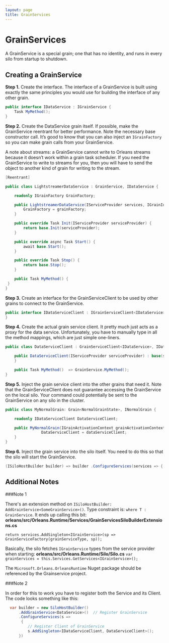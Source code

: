 ```yaml
---
layout: page
title: GrainServices
---
```


# GrainServices

A GrainService is a special grain; one that has no identity, and runs in every silo from startup to shutdown.

## Creating a GrainService

**Step 1.** Create the interface.
The interface of a GrainService is built using exactly the same principles you would use for building the interface of any other grain.

``` csharp
public interface IDataService : IGrainService {
    Task MyMethod();
}
```

**Step 2.** Create the DataService grain itself.
If possible, make the GrainService reentrant for better performance.
Note the necessary base constructor call.
It’s good to know that you can also inject an `IGrainFactory` so you can make grain calls from your GrainService.

A note about streams: a GrainService cannot write to Orleans streams because it doesn’t work within a grain task scheduler.
If you need the GrainService to write to streams for you, then you will have to send the object to another kind of grain for writing to the stream.

``` csharp
[Reentrant]

public class LightstreamerDataService : GrainService, IDataService {

    readonly IGrainFactory GrainFactory;

    public LightstreamerDataService(IServiceProvider services, IGrainIdentity id, Silo silo, ILoggerFactory loggerFactory, IGrainFactory grainFactory) : base(id, silo, loggerFactory) {
        GrainFactory = grainFactory;
    }

    public override Task Init(IServiceProvider serviceProvider) {
        return base.Init(serviceProvider);
    }

    public override async Task Start() {
        await base.Start();
    }

    public override Task Stop() {
        return base.Stop();
    }

    public Task MyMethod() {
 }
}
```

**Step 3.** Create an interface for the GrainServiceClient to be used by other grains to connect to the GrainService.

``` csharp
public interface IDataServiceClient : IGrainServiceClient<IDataService>, IDataService {
}
```

**Step 4.** Create the actual grain service client.
It pretty much just acts as a proxy for the data service.
Unfortunately, you have to manually type in all the method mappings, which are just simple one-liners.

``` csharp
public class DataServiceClient : GrainServiceClient<IDataService>, IDataServiceClient {

    public DataServiceClient(IServiceProvider serviceProvider) : base(serviceProvider) {
    }

    public Task MyMethod()  => GrainService.MyMethod();
}
```

**Step 5.** Inject the grain service client into the other grains that need it.
Note that the GrainServiceClient does not guarantee accessing the GrainService on the local silo.
Your command could potentially be sent to the GrainService on any silo in the cluster.

``` csharp
public class MyNormalGrain: Grain<NormalGrainState>, INormalGrain {

    readonly IDataServiceClient DataServiceClient;

    public MyNormalGrain(IGrainActivationContext grainActivationContext, IDataServiceClient dataServiceClient) {
                DataServiceClient = dataServiceClient;
    }
}
```

**Step 6.** Inject the grain service into the silo itself.
You need to do this so that the silo will start the GrainService.

``` csharp
(ISiloHostBuilder builder) => builder .ConfigureServices(services => { services.AddSingleton<IDataService, DataService>(); });

```

## Additional Notes

###Note 1

There's an extension method on `ISiloHostBuilder: AddGrainService<SomeGrainService>()`.
Type constraint is: `where T : GrainService`.
It ends up calling this bit: **orleans/src/Orleans.Runtime/Services/GrainServicesSiloBuilderExtensions.cs**

 `return services.AddSingleton<IGrainService>(sp => GrainServiceFactory(grainServiceType, sp));`

Basically, the silo fetches `IGrainService` types from the service provider when starting: **orleans/src/Orleans.Runtime/Silo/Silo.cs**
 `var grainServices = this.Services.GetServices<IGrainService>();`

The `Microsoft.Orleans.OrleansRuntime` Nuget package should be referenced by the Grainservice project.
 
###Note 2
 
In order for this to work you have to register both the Service and its Client.
The code looks something like this:
``` csharp
  var builder = new SiloHostBuilder()
      .AddGrainService<DataService>()  // Register GrainService
      .ConfigureServices(s =>
       {
          // Register Client of GrainService
          s.AddSingleton<IDataServiceClient, DataServiceClient>(); 
      })
 ```
 
